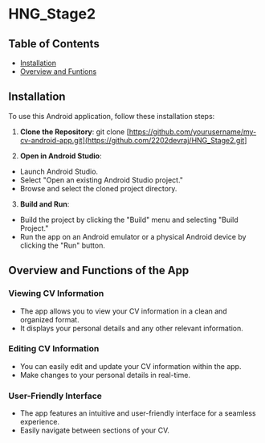 # HNG_Stage2

## Table of Contents
- [Installation](#installation)
- [Overview and Funtions](#OverviewAndFuntions)

## Installation

To use this Android application, follow these installation steps:

1. **Clone the Repository**: 
git clone [https://github.com/yourusername/my-cv-android-app.git](https://github.com/2202devraj/HNG_Stage2.git]


2. **Open in Android Studio**: 
- Launch Android Studio.
- Select "Open an existing Android Studio project."
- Browse and select the cloned project directory.

3. **Build and Run**:
- Build the project by clicking the "Build" menu and selecting "Build Project."
- Run the app on an Android emulator or a physical Android device by clicking the "Run" button.

## Overview and Functions of the App

### Viewing CV Information
- The app allows you to view your CV information in a clean and organized format.
- It displays your personal details and any other relevant information.

### Editing CV Information
- You can easily edit and update your CV information within the app.
- Make changes to your personal details in real-time.

### User-Friendly Interface
- The app features an intuitive and user-friendly interface for a seamless experience.
- Easily navigate between sections of your CV.
